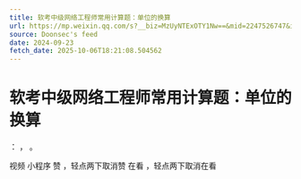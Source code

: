 ```yaml
---
title: 软考中级网络工程师常用计算题：单位的换算
url: https://mp.weixin.qq.com/s?__biz=MzUyNTExOTY1Nw==&mid=2247526747&idx=1&sn=c5b591f51e2d4d3592c8fd71d6642930
source: Doonsec's feed
date: 2024-09-23
fetch_date: 2025-10-06T18:21:08.504562
---
```


# 软考中级网络工程师常用计算题：单位的换算

：
，
。

视频
小程序
赞
，轻点两下取消赞
在看
，轻点两下取消在看